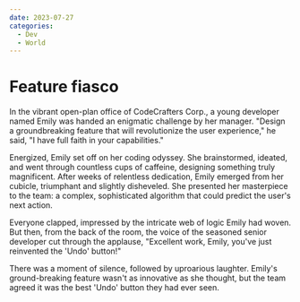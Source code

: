 ```yaml
---
date: 2023-07-27
categories:
  - Dev
  - World
---
```

# Feature fiasco

In the vibrant open-plan office of CodeCrafters Corp., a young developer named Emily was handed an enigmatic challenge by her manager. "Design a groundbreaking feature that will revolutionize the user experience," he said, "I have full faith in your capabilities."

Energized, Emily set off on her coding odyssey. She brainstormed, ideated, and went through countless cups of caffeine, designing something truly magnificent. After weeks of relentless dedication, Emily emerged from her cubicle, triumphant and slightly disheveled. She presented her masterpiece to the team: a complex, sophisticated algorithm that could predict the user's next action.

Everyone clapped, impressed by the intricate web of logic Emily had woven. But then, from the back of the room, the voice of the seasoned senior developer cut through the applause, "Excellent work, Emily, you've just reinvented the 'Undo' button!"

There was a moment of silence, followed by uproarious laughter. Emily's ground-breaking feature wasn't as innovative as she thought, but the team agreed it was the best 'Undo' button they had ever seen.
